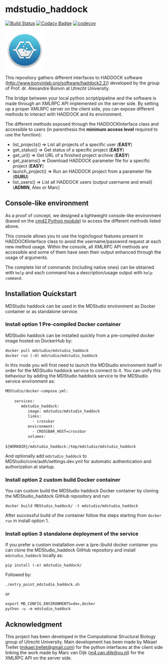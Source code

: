 # mdstudio_haddock

[![Build Status](https://travis-ci.org/MD-Studio/mdstudio_haddock.svg?branch=master)](https://travis-ci.org/MD-Studio/mdstudio_haddock)
[![Codacy Badge](https://api.codacy.com/project/badge/Grade/45c094619e7d422f8e8245774442e498)](https://www.codacy.com/manual/marcvdijk/MDStudio_haddock?utm_source=github.com&amp;utm_medium=referral&amp;utm_content=MD-Studio/MDStudio_haddock&amp;utm_campaign=Badge_Grade)
[![codecov](https://codecov.io/gh/MD-Studio/MDStudio_haddock/branch/master/graph/badge.svg)](https://codecov.io/gh/MD-Studio/MDStudio_haddock)

![Configuration settings](mdstudio-logo.png)

This repository gathers different interfaces to HADDOCK software (http://www.bonvinlab.org/software/haddock2.2/) developed by 
the group of Prof. dr. Alexandre Bonvin at Utrecht University.

The bridge between your local python script/pipeline and the software is made through an XMLRPC API implemented on the server 
side. By setting up a proper XMLRPC server on the client side, you can expose different methods to interact with HADDOCK and 
its environment.

The different methods exposed through the HADDOCKInterface class and accessible to users (in parenthesis the **minimum access level** required to use the function):

* list_projects() => List all projects of a specific user (**EASY**)
* get_status() => Get status of a specific project (**EASY**)
* get_url() => Get URL of a finished project archive (**EASY**)
* get_params() => Download HADDOCK parameter file for a specific project (**EASY**)
* launch_project() => Run an HADDOCK project from a parameter file (**GURU**)
* list_users() => List all HADDOCK users (output username and email) (**ADMIN**, Alex or Marc)

## Console-like environment

As a proof of concept, we designed a lightweight console-like environment (based on the [cmd2 Python module](https://github.com/python-cmd2/cmd2)) to access the different methods listed above. 

This console allows you to use the login/logout features present in HADDOCKInterface class to avoid the username/password request at each new method usage.
Within the console, all XMLRPC API methods are accessible and some of them have seen their output enhanced through the usage of arguments.

The complete list of commands (including native ones) can be obtained with `help` and each command has a description/usage output with `help command`.

## Installation Quickstart
MDStudio haddock can be used in the MDStudio environment as Docker container or as standalone service.

### Install option 1 Pre-compiled Docker container
MDStudio haddock can be installed quickly from a pre-compiled docker image hosted on DockerHub by:

    docker pull mdstudio/mdstudio_haddock
    docker run (-d) mdstudio/mdstudio_haddock

In this mode you will first need to launch the MDStudio environment itself in order for the MDStudio haddock service to 
connect to it. You can unify this behaviour by adding the MDStudio haddock service to the MDStudio service environment as:

    MDStudio/docker-compose.yml:
        
        services:
           mdstudio_haddock:
              image: mdstudio/mdstudio_haddock
              links:
                - crossbar
              environment:
                - CROSSBAR_HOST=crossbar
              volumes:
                - ${WORKDIR}/mdstudio_haddock:/tmp/mdstudio/mdstudio_haddock

And optionally add `mdstudio_haddock` to MDStudio/core/auth/settings.dev.yml for automatic authentication and 
authorization at startup.

### Install option 2 custom build Docker container
You can custom build the MDStudio haddock Docker container by cloning the MDStudio_haddock GitHub repository and run:

    docker build MDStudio_haddock/ -t mdstudio/mdstudio_haddock
    
After successful build of the container follow the steps starting from `docker run` in install option 1.

### Install option 3 standalone deployment of the service
If you prefer a custom installation over a (pre-)build docker container you can clone the MDStudio_haddock GitHub
repository and install `mdstudio_haddock` locally as:

    pip install (-e) mdstudio_haddock/

Followed by:

    ./entry_point_mdstudio_haddock.sh
    
or

    export MD_CONFIG_ENVIRONMENTS=dev,docker
    python -u -m mdstudio_haddock

## Acknowledgment

This project has been developed in the Computational Structural Biology group of Utrecht University.
Main development has been made by Mikael Trellet (mikael.trellet@gmail.com) for the python interfaces at the client side linking the work made by Marc van Dijk (m4.van.dijk@vu.nl) for the XMLRPC API on the server side.
